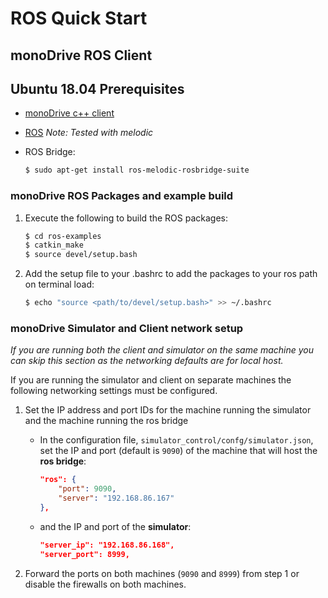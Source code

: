 # ROS Quick Start

## monoDrive ROS Client

## Ubuntu 18.04 Prerequisites

- [monoDrive c++ client](https://github.com/monoDriveIO/monodrive-client/blob/master/cpp-client/README.md#monodrive-c++-client)

- [ROS](http://wiki.ros.org/melodic/Installation/Ubuntu) *Note: Tested with melodic*

- ROS Bridge: 

    ```bash
    $ sudo apt-get install ros-melodic-rosbridge-suite
    ```

### monoDrive ROS Packages and example build

1. Execute the following to build the ROS packages: 

    ```bash
    $ cd ros-examples
    $ catkin_make
    $ source devel/setup.bash
    ```

2. Add the setup file to your .bashrc to add the packages to your ros path on terminal load:

    ```bash
    $ echo "source <path/to/devel/setup.bash>" >> ~/.bashrc
    ```

### monoDrive Simulator and Client network setup

*If you are running both the client and simulator on the same machine you can skip this section as the networking defaults are for local host.*

If you are running the simulator and client on separate machines the following networking settings must be configured.

1. Set the IP address and port IDs for the machine running the simulator and the machine running the ros bridge

    - In the configuration file, `simulator_control/confg/simulator.json`, set the IP and port (default is `9090`) of the machine that will host the **ros bridge**:

        ```json
        "ros": {
            "port": 9090,
            "server": "192.168.86.167"
        },
        ```

    - and the IP and port of the **simulator**:

        ```json
        "server_ip": "192.168.86.168",
        "server_port": 8999,
        ```

2. Forward the ports on both machines (`9090` and `8999`) from step 1 or disable the firewalls on both machines.
